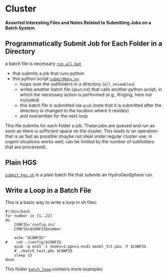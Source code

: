 # Cluster

**Assorted Interesting Files and Notes Related to Submitting Jobs on a Batch System**

## Programmatically Submit Job for Each Folder in a Directory

a batch file is necessary [`run_all.bat`](./job_per_folder/run_all.bat) 

- that submits a job that runs python
- this python script [`submitMany.py`](./job_per_folder/submitMany.py)
    - loops over the subfolders in a directory (`all_ensembles`)
    - writes another batch file (`qbatchX`) that calls another python script, in which the necessary action is performed (e.g., Kriging, here not included)
    - this batch file is submitted via `qsub` (note that it is submitted after the directory is changed to the location where it resides)
    - and overwritten for the next loop 

This file submits for each folder a job. These jobs are queued and run as soon as there is sufficient space on the cluster. This leads to an operation that is as fast as possible (maybe not ideal under regular cluster use; in urgent situations works well; can be limited by the number of subfolders that are processed).


## Plain HGS

[`submit_hgs.sh`](./plain_hgs/submit_hgs.sh) is a plain batch file that submits an HydroGeoSphere run.

## Write a Loop in a Batch File

This is a basic way to write a loop in sh files:

    #!/bin/bash
    for number in {1..22}
    do
        CONFIG='config.ini'
        CONFIG=$CONFIG$number

        echo "$CONFIG"
    #    cat ./config/$CONFIG
        qsub -q esd1 -l nodes=1:ppn=1:esd1 model_fit.pbs -F $CONFIG
        # ./batch_test.pbs $CONFIG
        sleep 15
    done
    
This folder [`batch_loop`](./batch_loop/) contains more examples